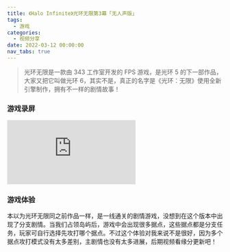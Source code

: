```yaml
---
title: 《Halo Infinite》光环无限第3幕「无人声版」
tags:
  - 游戏
categories:
  - 视频分享
date: 2022-03-12 00:00:00
nav_tabs: true
---
```


> 光环无限是一款由 343 工作室开发的 FPS 游戏，是光环 5 的下一部作品，大家又把它叫做光环 6，其实不是，真正的名字是《光环：无限》使用全新引擎制作，拥有不一样的剧情故事！

<!-- more -->

### 游戏录屏

<iframe class="b-video" src="https://player.bilibili.com/player.html?bvid=BV1sb4y1W7aA&page=1" scrolling="no" border="0" frameborder="no" framespacing="0" allowfullscreen="true"> </iframe>

### 游戏体验

本以为光环无限同之前作品一样，是一线通关的剧情游戏，没想到在这个版本中出现了分支剧情。当我们占领岛屿后，游戏中会出现很多据点，这些据点都是分支任务，玩家可自行选择先攻打哪个据点。不过这个体验对我来说不是很好，因为多个据点攻打模式没有太多差别，主剧情也没有太多进展，后期视频看缘分更新吧！

